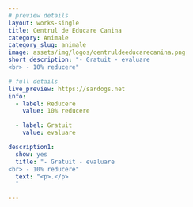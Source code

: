 ```yaml
---
# preview details
layout: works-single
title: Centrul de Educare Canina
category: Animale
category_slug: animale
image: assets/img/logos/centruldeeducarecanina.png
short_description: "- Gratuit - evaluare
<br> - 10% reducere"

# full details
live_preview: https://sardogs.net
info:
  - label: Reducere
    value: 10% reducere

  - label: Gratuit
    value: evaluare

description1:
  show: yes
  title: "- Gratuit - evaluare
<br> - 10% reducere"
  text: "<p>.</p>
  "

---
```

